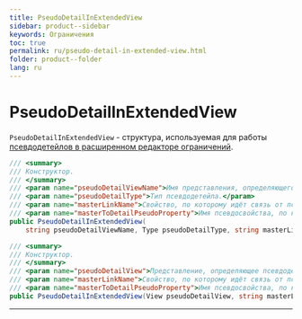 ```yaml
---
title: PseudoDetailInExtendedView
sidebar: product--sidebar
keywords: Ограничения
toc: true
permalink: ru/pseudo-detail-in-extended-view.html
folder: product--folder
lang: ru
---
```

# PseudoDetailInExtendedView
`PseudoDetailInExtendedView` - структура, используемая для работы [псевдодетейлов в расширенном редакторе ограничений](details-at-adv-limit-editor.html).

```cs
/// <summary>
/// Конструктор.
/// </summary>
/// <param name="pseudoDetailViewName">Имя представления, определяющего псевдодетейл.</param>
/// <param name="pseudoDetailType">Тип псевдодетейла.</param>
/// <param name="masterLinkName">Свойство, по которому идёт связь от псевдодетейла к детейлу.</param>
/// <param name="masterToDetailPseudoProperty">Имя псевдосвойства, по которому идёт связь от мастера к детейлу.</param>
public PseudoDetailInExtendedView(
	string pseudoDetailViewName, Type pseudoDetailType, string masterLinkName, string masterToDetailPseudoProperty)
```
```cs
/// <summary>
/// Конструктор.
/// </summary>
/// <param name="pseudoDetailView">Представление, определяющее псевдодетейл.</param>
/// <param name="masterLinkName">Свойство, по которому идёт связь от псевдодетейла к детейлу.</param>
/// <param name="masterToDetailPseudoProperty">Имя псевдосвойства, по которому идёт связь от мастера к детейлу.</param>
public PseudoDetailInExtendedView(View pseudoDetailView, string masterLinkName, string masterToDetailPseudoProperty)
```

----